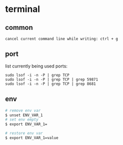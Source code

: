 # terminal

## common

```
cancel current command line while writing: ctrl + g
```

## port

list currently being used ports:

```
sudo lsof -i -n -P | grep TCP
sudo lsof -i -n -P | grep TCP | grep 59871
sudo lsof -i -n -P | grep TCP | grep 8681

```

## env

```sh
# remove env var
$ unset ENV_VAR_1
# set env empty
$ export ENV_VAR_1=

# restore env var
$ export ENV_VAR_1=value
```
